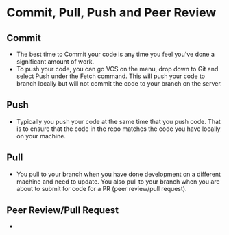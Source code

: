 # Commit, Pull, Push and Peer Review

## Commit

- The best time to Commit your code is any time you feel you've done a
significant amount of work.
- To push your code, you can go VCS on the menu, drop down to Git and select Push
under the Fetch command. This will push your code to branch locally but will not
commit the code to your branch on the server.
## Push
- Typically you push your code at the same time that you push code. That is to ensure
 that the code in the repo matches the code you have locally on your machine.
## Pull
- You pull to your branch when you have done development on a different machine and
need to update. You also pull to your branch when you are about to submit for code for
a PR (peer review/pull request).
## Peer Review/Pull Request

-




